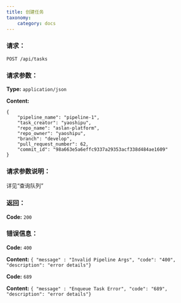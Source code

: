 ```yaml
---
title: 创建任务
taxonomy:
    category: docs
---
```


### 请求：

    POST /api/tasks


### 请求参数：

**Type:** `application/json`

**Content:**

```
{
    "pipeline_name": "pipeline-1",
    "task_creator": "yaoshipu",
    "repo_name": "aslan-platform",
    "repo_owner": "yaoshipu",
    "branch": "develop",
    "pull_request_number": 62,
    "commit_id": "98a663e5a6effc9337a29353acf338d484ae1609"
}
```	

### 请求参数说明：

详见“查询队列”

### 返回：

**Code:** `200`

### 错误信息：

**Code:** `400`

**Content:** `{ "message" : "Invalid Pipeline Args", "code": "400", "description": "error details"}`

**Code:** `689`

**Content:** `{ "message" : "Enqueue Task Error", "code": "689", "description": "error details"}`
